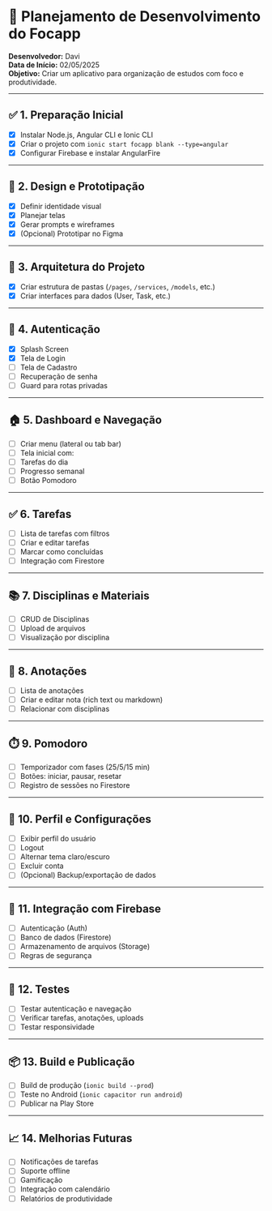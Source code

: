 # 📱 Planejamento de Desenvolvimento do Focapp

**Desenvolvedor:** Davi  
**Data de Início:** 02/05/2025  
**Objetivo:** Criar um aplicativo para organização de estudos com foco e produtividade.

---

## ✅ 1. Preparação Inicial
- [x] Instalar Node.js, Angular CLI e Ionic CLI
- [x] Criar o projeto com `ionic start focapp blank --type=angular`
- [x] Configurar Firebase e instalar AngularFire

---

## 🎨 2. Design e Prototipação
- [x] Definir identidade visual
- [x] Planejar telas
- [x] Gerar prompts e wireframes
- [x] (Opcional) Prototipar no Figma

---

## 🧱 3. Arquitetura do Projeto
- [x] Criar estrutura de pastas (`/pages`, `/services`, `/models`, etc.)
- [x] Criar interfaces para dados (User, Task, etc.)

---

## 🔐 4. Autenticação
- [x] Splash Screen
- [x] Tela de Login
- [ ] Tela de Cadastro
- [ ] Recuperação de senha
- [ ] Guard para rotas privadas

---

## 🏠 5. Dashboard e Navegação
- [ ] Criar menu (lateral ou tab bar)
- [ ] Tela inicial com:
- [ ] Tarefas do dia
- [ ] Progresso semanal
- [ ] Botão Pomodoro

---

## ✅ 6. Tarefas
- [ ] Lista de tarefas com filtros
- [ ] Criar e editar tarefas
- [ ] Marcar como concluídas
- [ ] Integração com Firestore

---

## 📚 7. Disciplinas e Materiais
- [ ] CRUD de Disciplinas
- [ ] Upload de arquivos
- [ ] Visualização por disciplina

---

## 📝 8. Anotações
- [ ] Lista de anotações
- [ ] Criar e editar nota (rich text ou markdown)
- [ ] Relacionar com disciplinas

---

## ⏱️ 9. Pomodoro
- [ ] Temporizador com fases (25/5/15 min)
- [ ] Botões: iniciar, pausar, resetar
- [ ] Registro de sessões no Firestore

---

## 👤 10. Perfil e Configurações
- [ ] Exibir perfil do usuário
- [ ] Logout
- [ ] Alternar tema claro/escuro
- [ ] Excluir conta
- [ ] (Opcional) Backup/exportação de dados

---

## 📡 11. Integração com Firebase
- [ ] Autenticação (Auth)
- [ ] Banco de dados (Firestore)
- [ ] Armazenamento de arquivos (Storage)
- [ ] Regras de segurança

---

## 🧪 12. Testes
- [ ] Testar autenticação e navegação
- [ ] Verificar tarefas, anotações, uploads
- [ ] Testar responsividade

---

## 📦 13. Build e Publicação
- [ ] Build de produção (`ionic build --prod`)
- [ ] Teste no Android (`ionic capacitor run android`)
- [ ] Publicar na Play Store

---

## 📈 14. Melhorias Futuras
- [ ] Notificações de tarefas
- [ ] Suporte offline
- [ ] Gamificação
- [ ] Integração com calendário
- [ ] Relatórios de produtividade
